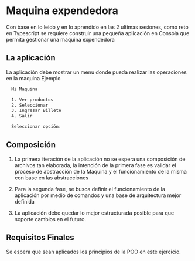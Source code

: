 # Maquina expendedora

Con base en lo leido y en lo aprendido en las 2 ultimas sesiones, como reto en Typescript se requiere
construir una pequeña aplicación en Consola que permita gestionar una maquina expendedora

## La aplicación
La aplicación debe mostrar un menu donde pueda realizar las operaciones en la maquina Ejemplo

```bash
  Mi Maquina

  1. Ver productos
  2. Seleccionar
  3. Ingresar Billete
  4. Salir

  Seleccionar opción: 
```

## Composición
1. La primera iteración de la aplicación no se espera una composición de archivos tan elaborada, la intención de la primera fase es validar el proceso de abstracción de la Maquina y el funcionamiento de la misma con base en las abstracciones

2. Para la segunda fase, se busca definir el funcionamiento de la aplicación por medio de comandos y una base de arquitectura mejor definida

3. La aplicación debe quedar lo mejor estructurada posible para que soporte cambios en el futuro.

## Requisitos Finales
Se espera que sean aplicados los principios de la POO en este ejercicio.
